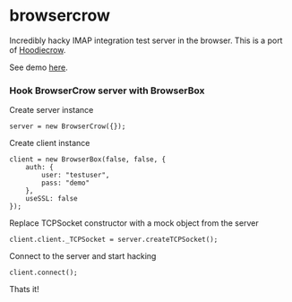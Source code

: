 browsercrow
===========

Incredibly hacky IMAP integration test server in the browser. This is a port of [Hoodiecrow](http://www.hoodiecrow.com).

See demo [here](http://tahvel.info/browsercrow/example/client.html).

### Hook BrowserCrow server with BrowserBox

Create server instance

    server = new BrowserCrow({});

Create client instance

    client = new BrowserBox(false, false, {
        auth: {
            user: "testuser",
            pass: "demo"
        },
        useSSL: false
    });

Replace TCPSocket constructor with a mock object from the server

    client.client._TCPSocket = server.createTCPSocket();

Connect to the server and start hacking

    client.connect();

Thats it!
